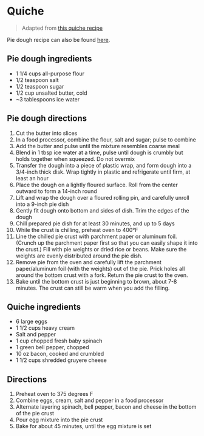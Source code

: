 # Quiche

> Adapted from [this quiche recipe](https://www.foodnetwork.com/recipes/paula-deen/spinach-and-bacon-quiche-recipe-2131172)

Pie dough recipe can also be found [here](https://github.com/bobkat-io/recipes/blob/master/savory/pie_crust.md).

## Pie dough ingredients
* 1 1/4 cups all-purpose flour
* 1/2 teaspoon salt
* 1/2 teaspoon sugar
* 1/2 cup unsalted butter, cold
* ~3 tablespoons ice water

## Pie dough directions
1. Cut the butter into slices
1. In a food processor, combine the flour, salt and sugar; pulse to combine
1. Add the butter and pulse until the mixture resembles coarse meal
1. Blend in 1 tbsp ice water at a time, pulse until dough is crumbly but holds together when squeezed. Do not overmix
1. Transfer the dough into a piece of plastic wrap, and form dough into a 3/4-inch thick disk. Wrap tightly in plastic and refrigerate until firm, at least an hour
1. Place the dough on a lightly floured surface. Roll from the center outward to form a 14-inch round
1. Lift and wrap the dough over a floured rolling pin, and carefully unroll into a 9-inch pie dish
1. Gently fit dough onto bottom and sides of dish. Trim the edges of the dough
1. Chill prepared pie dish for at least 30 minutes, and up to 5 days
1. While the crust is chilling, preheat oven to 400°F
1. Line the chilled pie crust with parchment paper or aluminum foil. (Crunch up the parchment paper first so that you can easily shape it into the crust.) Fill with pie weights or dried rice or beans. Make sure the weights are evenly distributed around the pie dish.
1. Remove pie from the oven and carefully lift the parchment paper/aluminum foil (with the weights) out of the pie. Prick holes all around the bottom crust with a fork. Return the pie crust to the oven.
1. Bake until the bottom crust is just beginning to brown, about 7-8 minutes. The crust can still be warm when you add the filling.

## Quiche ingredients 
* 6 large eggs
* 1 1/2 cups heavy cream
* Salt and pepper
* 1 cup chopped fresh baby spinach
* 1 green bell pepper, chopped
* 10 oz bacon, cooked and crumbled
* 1 1/2 cups shredded gruyere cheese

## Directions
1. Preheat oven to 375 degrees F
1. Combine eggs, cream, salt and pepper in a food processor
1. Alternate layering spinach, bell pepper, bacon and cheese in the bottom of the pie crust
1. Pour egg mixture into the pie crust
1. Bake for about 45 minutes, until the egg mixture is set
